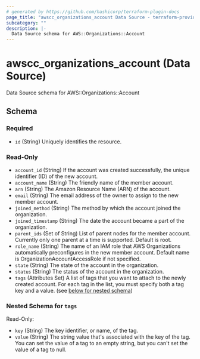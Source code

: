 ```yaml
---
# generated by https://github.com/hashicorp/terraform-plugin-docs
page_title: "awscc_organizations_account Data Source - terraform-provider-awscc"
subcategory: ""
description: |-
  Data Source schema for AWS::Organizations::Account
---
```


# awscc_organizations_account (Data Source)

Data Source schema for AWS::Organizations::Account



<!-- schema generated by tfplugindocs -->
## Schema

### Required

- `id` (String) Uniquely identifies the resource.

### Read-Only

- `account_id` (String) If the account was created successfully, the unique identifier (ID) of the new account.
- `account_name` (String) The friendly name of the member account.
- `arn` (String) The Amazon Resource Name (ARN) of the account.
- `email` (String) The email address of the owner to assign to the new member account.
- `joined_method` (String) The method by which the account joined the organization.
- `joined_timestamp` (String) The date the account became a part of the organization.
- `parent_ids` (Set of String) List of parent nodes for the member account. Currently only one parent at a time is supported. Default is root.
- `role_name` (String) The name of an IAM role that AWS Organizations automatically preconfigures in the new member account. Default name is OrganizationAccountAccessRole if not specified.
- `state` (String) The state of the account in the organization.
- `status` (String) The status of the account in the organization.
- `tags` (Attributes Set) A list of tags that you want to attach to the newly created account. For each tag in the list, you must specify both a tag key and a value. (see [below for nested schema](#nestedatt--tags))

<a id="nestedatt--tags"></a>
### Nested Schema for `tags`

Read-Only:

- `key` (String) The key identifier, or name, of the tag.
- `value` (String) The string value that's associated with the key of the tag. You can set the value of a tag to an empty string, but you can't set the value of a tag to null.
